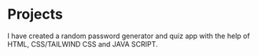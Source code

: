 # Projects
I have created a random password generator and quiz app with the help of HTML, CSS/TAILWIND CSS and JAVA SCRIPT.

